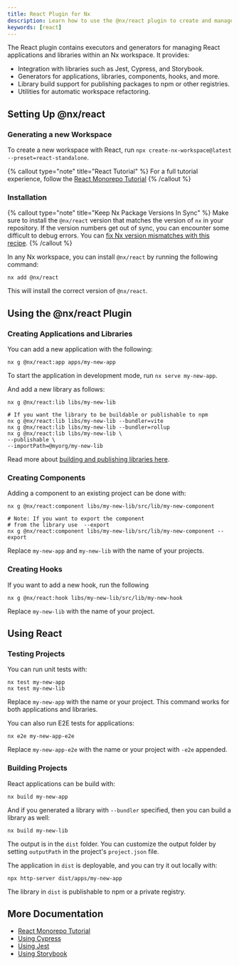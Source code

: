 ```yaml
---
title: React Plugin for Nx
description: Learn how to use the @nx/react plugin to create and manage React applications and libraries in your Nx workspace, including components, hooks, and more.
keywords: [react]
---
```


The React plugin contains executors and generators for managing React applications and libraries within an Nx workspace.
It provides:

- Integration with libraries such as Jest, Cypress, and Storybook.
- Generators for applications, libraries, components, hooks, and more.
- Library build support for publishing packages to npm or other registries.
- Utilities for automatic workspace refactoring.

## Setting Up @nx/react

### Generating a new Workspace

To create a new workspace with React, run `npx create-nx-workspace@latest --preset=react-standalone`.

{% callout type="note" title="React Tutorial" %}
For a full tutorial experience, follow the [React Monorepo Tutorial](/getting-started/tutorials/react-monorepo-tutorial)
{% /callout %}

### Installation

{% callout type="note" title="Keep Nx Package Versions In Sync" %}
Make sure to install the `@nx/react` version that matches the version of `nx` in your repository. If the version numbers get out of sync, you can encounter some difficult to debug errors. You can [fix Nx version mismatches with this recipe](/recipes/tips-n-tricks/keep-nx-versions-in-sync).
{% /callout %}

In any Nx workspace, you can install `@nx/react` by running the following command:

```shell {% skipRescope=true %}
nx add @nx/react
```

This will install the correct version of `@nx/react`.

## Using the @nx/react Plugin

### Creating Applications and Libraries

You can add a new application with the following:

```shell
nx g @nx/react:app apps/my-new-app
```

To start the application in development mode, run `nx serve my-new-app`.

And add a new library as follows:

```shell
nx g @nx/react:lib libs/my-new-lib

# If you want the library to be buildable or publishable to npm
nx g @nx/react:lib libs/my-new-lib --bundler=vite
nx g @nx/react:lib libs/my-new-lib --bundler=rollup
nx g @nx/react:lib libs/my-new-lib \
--publishable \
--importPath=@myorg/my-new-lib
```

Read more about [building and publishing libraries here](/concepts/buildable-and-publishable-libraries).

### Creating Components

Adding a component to an existing project can be done with:

```shell
nx g @nx/react:component libs/my-new-lib/src/lib/my-new-component

# Note: If you want to export the component
# from the library use  --export
nx g @nx/react:component libs/my-new-lib/src/lib/my-new-component --export
```

Replace `my-new-app` and `my-new-lib` with the name of your projects.

### Creating Hooks

If you want to add a new hook, run the following

```shell
nx g @nx/react:hook libs/my-new-lib/src/lib/my-new-hook
```

Replace `my-new-lib` with the name of your project.

## Using React

### Testing Projects

You can run unit tests with:

```shell
nx test my-new-app
nx test my-new-lib
```

Replace `my-new-app` with the name or your project. This command works for both applications and libraries.

You can also run E2E tests for applications:

```shell
nx e2e my-new-app-e2e
```

Replace `my-new-app-e2e` with the name or your project with `-e2e` appended.

### Building Projects

React applications can be build with:

```shell
nx build my-new-app
```

And if you generated a library with `--bundler` specified, then you can build a library as well:

```shell
nx build my-new-lib
```

The output is in the `dist` folder. You can customize the output folder by setting `outputPath` in the
project's `project.json` file.

The application in `dist` is deployable, and you can try it out locally with:

```shell
npx http-server dist/apps/my-new-app
```

The library in `dist` is publishable to npm or a private registry.

## More Documentation

- [React Monorepo Tutorial](/getting-started/tutorials/react-monorepo-tutorial)
- [Using Cypress](/technologies/test-tools/cypress/api)
- [Using Jest](/technologies/test-tools/jest/api)
- [Using Storybook](/technologies/test-tools/storybook/recipes/overview-react)
